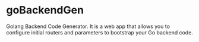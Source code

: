 # goBackendGen
Golang Backend Code Generator. It is a web app that allows you to configure initial routers and parameters to bootstrap your Go backend code.
